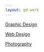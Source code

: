 ```yaml
---
layout: gd-work
---
```

[Graphic Design](graphic-design.html)

[Web Design](web-design.html)

[Photography](photography.html)
